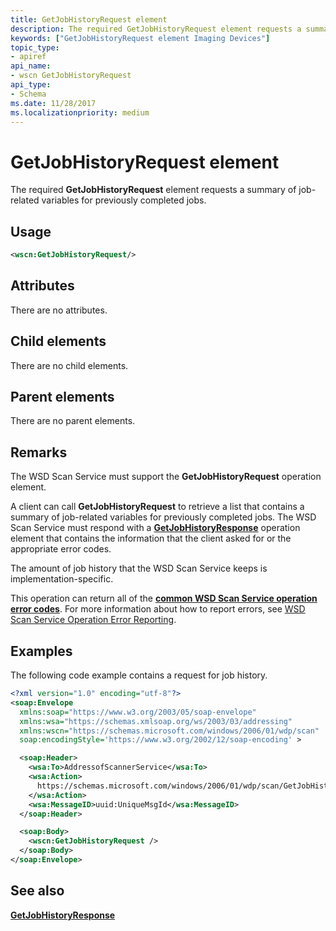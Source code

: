 ```yaml
---
title: GetJobHistoryRequest element
description: The required GetJobHistoryRequest element requests a summary of job-related variables for previously completed jobs.
keywords: ["GetJobHistoryRequest element Imaging Devices"]
topic_type:
- apiref
api_name:
- wscn GetJobHistoryRequest
api_type:
- Schema
ms.date: 11/28/2017
ms.localizationpriority: medium
---
```


# GetJobHistoryRequest element


The required **GetJobHistoryRequest** element requests a summary of job-related variables for previously completed jobs.

Usage
-----

```xml
<wscn:GetJobHistoryRequest/>
```

Attributes
----------

There are no attributes.

## Child elements


There are no child elements.

## Parent elements


There are no parent elements.

Remarks
-------

The WSD Scan Service must support the **GetJobHistoryRequest** operation element.

A client can call **GetJobHistoryRequest** to retrieve a list that contains a summary of job-related variables for previously completed jobs. The WSD Scan Service must respond with a [**GetJobHistoryResponse**](getjobhistoryresponse.md) operation element that contains the information that the client asked for or the appropriate error codes.

The amount of job history that the WSD Scan Service keeps is implementation-specific.

This operation can return all of the [**common WSD Scan Service operation error codes**](common-wsd-scan-service-operation-error-codes.md). For more information about how to report errors, see [WSD Scan Service Operation Error Reporting](wsd-scan-service-operation-error-reporting.md).

Examples
--------

The following code example contains a request for job history.

```xml
<?xml version="1.0" encoding="utf-8"?>
<soap:Envelope
  xmlns:soap="https://www.w3.org/2003/05/soap-envelope"
  xmlns:wsa="https://schemas.xmlsoap.org/ws/2003/03/addressing"
  xmlns:wscn="https://schemas.microsoft.com/windows/2006/01/wdp/scan"
  soap:encodingStyle='https://www.w3.org/2002/12/soap-encoding' >

  <soap:Header>
    <wsa:To>AddressofScannerService</wsa:To>
    <wsa:Action>
      https://schemas.microsoft.com/windows/2006/01/wdp/scan/GetJobHistory
    </wsa:Action>
    <wsa:MessageID>uuid:UniqueMsgId</wsa:MessageID>
  </soap:Header>

  <soap:Body>
    <wscn:GetJobHistoryRequest />
  </soap:Body>
</soap:Envelope>
```

## See also


[**GetJobHistoryResponse**](getjobhistoryresponse.md)

 

 






